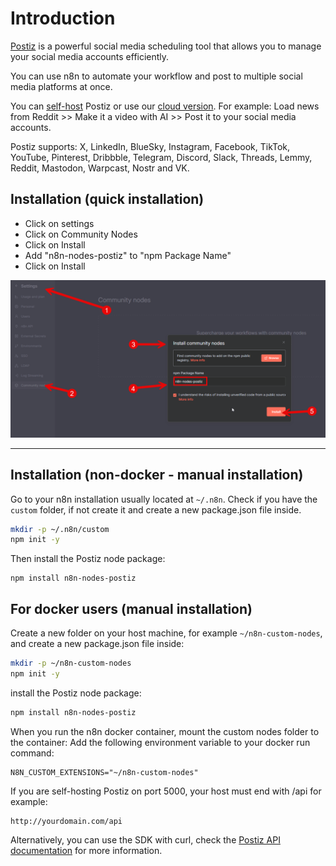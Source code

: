 # Introduction
[Postiz](https://postiz.com) is a powerful social media scheduling tool that allows you to manage your social media accounts efficiently.

You can use n8n to automate your workflow and post to multiple social media platforms at once.

You can [self-host](https://docs.postiz.com/introduction) Postiz or use our [cloud version](https://platform.postiz.com).
For example: Load news from Reddit >> Make it a video with AI >> Post it to your social media accounts.

Postiz supports: X, LinkedIn, BlueSky, Instagram, Facebook, TikTok, YouTube, Pinterest, Dribbble, Telegram, Discord, Slack, Threads, Lemmy, Reddit, Mastodon, Warpcast, Nostr and VK.

## Installation (quick installation)

- Click on settings
- Click on Community Nodes
- Click on Install
- Add "n8n-nodes-postiz" to "npm Package Name"
- Click on Install

![community-node.png](community-node.png)

---

## Installation (non-docker - manual installation)
Go to your n8n installation usually located at `~/.n8n`.
Check if you have the `custom` folder, if not create it and create a new package.json file inside.
```bash
mkdir -p ~/.n8n/custom
npm init -y
```

Then install the Postiz node package:
```
npm install n8n-nodes-postiz
```

## For docker users (manual installation)
Create a new folder on your host machine, for example `~/n8n-custom-nodes`, and create a new package.json file inside:
```bash
mkdir -p ~/n8n-custom-nodes
npm init -y
```

install the Postiz node package:
```bash
npm install n8n-nodes-postiz
```

When you run the n8n docker container, mount the custom nodes folder to the container:
Add the following environment variable to your docker run command:
```
N8N_CUSTOM_EXTENSIONS="~/n8n-custom-nodes"
```

If you are self-hosting Postiz on port 5000, your host must end with /api for example:
```
http://yourdomain.com/api
```

Alternatively, you can use the SDK with curl, check the [Postiz API documentation](https://docs.postiz.com/public-api) for more information.
